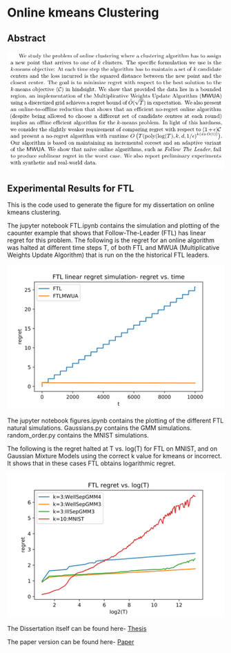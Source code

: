 # Online kmeans Clustering
## Abstract
![Latex abstract](https://github.com/guyrom27/OnlineClusteringFTL/blob/master/abstract.png)

## Experimental Results for FTL

This is the code used to generate the figure for my dissertation on online kmeans clustering.
 
The jupyter notebook FTL.ipynb contains the simulation and plotting of the caounter example that shows that Follow-The-Leader (FTL) has linear regret for this problem. The following is the regret for an online algorithm was halted at different time steps T, of both FTL and MWUA (Multiplicative Weights Update Algorithm) that is run on the the historical FTL leaders.

![logarithmic regret](https://github.com/guyrom27/OnlineClusteringFTL/blob/master/figures/ftl_counterexample.png)

The jupyter notebook figures.ipynb contains the plotting of the different FTL natural simulations. Gaussians.py contains the GMM simulations. random_order.py contains the MNIST simulations.

The following is the regret halted at T vs. log(T) for FTL on MNIST, and on Gaussian Mixture Models using the correct k value for kmeans or incorrect. It shows that in these cases FTL obtains logarithmic regret.

![linear regret](https://github.com/guyrom27/OnlineClusteringFTL/blob/master/figures/FTL_vs_sim_and_MNIST.png)

The Dissertation itself can be found here- [Thesis](https://github.com/guyrom27/OnlineClusteringFTL/blob/master/Thesis-Online_Clustering.pdf)

The paper version can be found here- [Paper](https://github.com/guyrom27/OnlineClusteringFTL/blob/master/paper-online_clustering.pdf)

